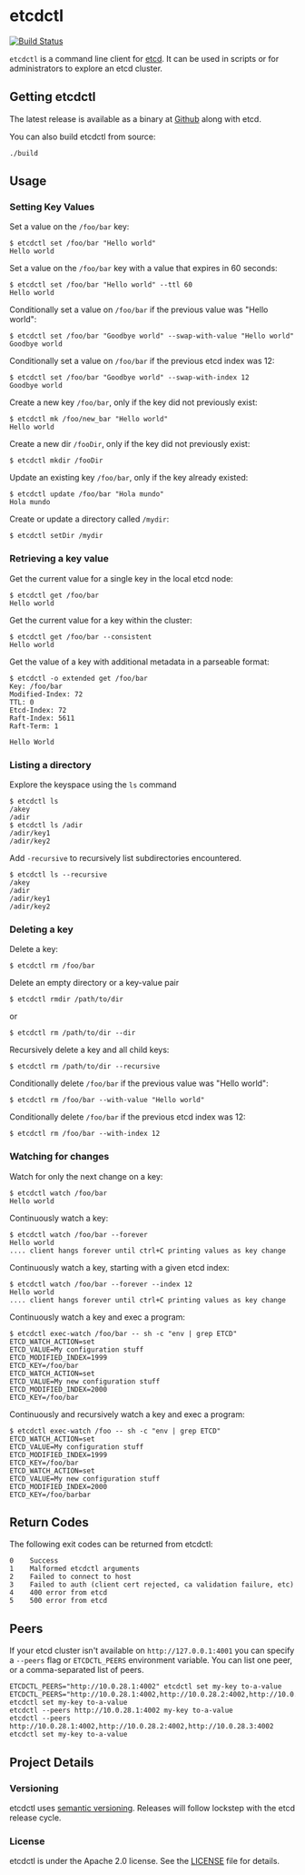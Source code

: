 etcdctl
========

[![Build Status](https://travis-ci.org/coreos/etcdctl.png)](https://travis-ci.org/coreos/etcdctl)

`etcdctl` is a command line client for [etcd][etcd].
It can be used in scripts or for administrators to explore an etcd cluster.

[etcd]: https://github.com/coreos/etcd


## Getting etcdctl

The latest release is available as a binary at [Github][github-release] along with etcd.

[github-release]: https://github.com/coreos/etcd/releases/

You can also build etcdctl from source:

```
./build
```


## Usage

### Setting Key Values

Set a value on the `/foo/bar` key:

```
$ etcdctl set /foo/bar "Hello world"
Hello world
```

Set a value on the `/foo/bar` key with a value that expires in 60 seconds:

```
$ etcdctl set /foo/bar "Hello world" --ttl 60
Hello world
```

Conditionally set a value on `/foo/bar` if the previous value was "Hello world":

```
$ etcdctl set /foo/bar "Goodbye world" --swap-with-value "Hello world"
Goodbye world
```

Conditionally set a value on `/foo/bar` if the previous etcd index was 12:

```
$ etcdctl set /foo/bar "Goodbye world" --swap-with-index 12
Goodbye world
```

Create a new key `/foo/bar`, only if the key did not previously exist:

```
$ etcdctl mk /foo/new_bar "Hello world"
Hello world
```

Create a new dir `/fooDir`, only if the key did not previously exist:

```
$ etcdctl mkdir /fooDir
```

Update an existing key `/foo/bar`, only if the key already existed:

```
$ etcdctl update /foo/bar "Hola mundo"
Hola mundo
```

Create or update a directory called `/mydir`:

```
$ etcdctl setDir /mydir
```


### Retrieving a key value

Get the current value for a single key in the local etcd node:

```
$ etcdctl get /foo/bar
Hello world
```

Get the current value for a key within the cluster:

```
$ etcdctl get /foo/bar --consistent
Hello world
```

Get the value of a key with additional metadata in a parseable format:

```
$ etcdctl -o extended get /foo/bar
Key: /foo/bar
Modified-Index: 72
TTL: 0
Etcd-Index: 72
Raft-Index: 5611
Raft-Term: 1

Hello World
```

### Listing a directory

Explore the keyspace using the `ls` command

```
$ etcdctl ls
/akey
/adir
$ etcdctl ls /adir
/adir/key1
/adir/key2
```

Add `-recursive` to recursively list subdirectories encountered.

```
$ etcdctl ls --recursive
/akey
/adir
/adir/key1
/adir/key2
```


### Deleting a key

Delete a key:

```
$ etcdctl rm /foo/bar
```

Delete an empty directory or a key-value pair

```
$ etcdctl rmdir /path/to/dir
```

or

```
$ etcdctl rm /path/to/dir --dir
```

Recursively delete a key and all child keys:

```
$ etcdctl rm /path/to/dir --recursive
```

Conditionally delete `/foo/bar` if the previous value was "Hello world":

```
$ etcdctl rm /foo/bar --with-value "Hello world"
```

Conditionally delete `/foo/bar` if the previous etcd index was 12:

```
$ etcdctl rm /foo/bar --with-index 12
```

### Watching for changes

Watch for only the next change on a key:

```
$ etcdctl watch /foo/bar
Hello world
```

Continuously watch a key:

```
$ etcdctl watch /foo/bar --forever
Hello world
.... client hangs forever until ctrl+C printing values as key change
```

Continuously watch a key, starting with a given etcd index:

```
$ etcdctl watch /foo/bar --forever --index 12
Hello world
.... client hangs forever until ctrl+C printing values as key change
```

Continuously watch a key and exec a program:

```
$ etcdctl exec-watch /foo/bar -- sh -c "env | grep ETCD"
ETCD_WATCH_ACTION=set
ETCD_VALUE=My configuration stuff
ETCD_MODIFIED_INDEX=1999
ETCD_KEY=/foo/bar
ETCD_WATCH_ACTION=set
ETCD_VALUE=My new configuration stuff
ETCD_MODIFIED_INDEX=2000
ETCD_KEY=/foo/bar
```

Continuously and recursively watch a key and exec a program:
```
$ etcdctl exec-watch /foo -- sh -c "env | grep ETCD"
ETCD_WATCH_ACTION=set
ETCD_VALUE=My configuration stuff
ETCD_MODIFIED_INDEX=1999
ETCD_KEY=/foo/bar
ETCD_WATCH_ACTION=set
ETCD_VALUE=My new configuration stuff
ETCD_MODIFIED_INDEX=2000
ETCD_KEY=/foo/barbar
```

## Return Codes

The following exit codes can be returned from etcdctl:

```
0    Success
1    Malformed etcdctl arguments
2    Failed to connect to host
3    Failed to auth (client cert rejected, ca validation failure, etc)
4    400 error from etcd
5    500 error from etcd
```

## Peers

If your etcd cluster isn't available on `http://127.0.0.1:4001` you can specify
a `--peers` flag or `ETCDCTL_PEERS` environment variable. You can list one peer,
or a comma-separated list of peers.

```
ETCDCTL_PEERS="http://10.0.28.1:4002" etcdctl set my-key to-a-value
ETCDCTL_PEERS="http://10.0.28.1:4002,http://10.0.28.2:4002,http://10.0.28.3:4002" etcdctl set my-key to-a-value
etcdctl --peers http://10.0.28.1:4002 my-key to-a-value
etcdctl --peers http://10.0.28.1:4002,http://10.0.28.2:4002,http://10.0.28.3:4002 etcdctl set my-key to-a-value
```

## Project Details

### Versioning

etcdctl uses [semantic versioning][semver].
Releases will follow lockstep with the etcd release cycle.

[semver]: http://semver.org/

### License

etcdctl is under the Apache 2.0 license. See the [LICENSE][license] file for details.

[license]: https://github.com/coreos/etcdctl/blob/master/LICENSE

